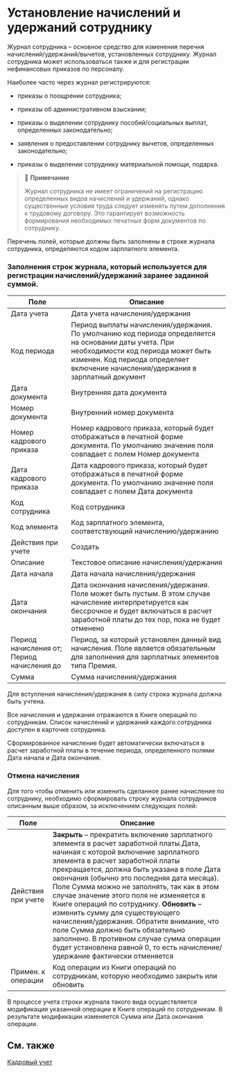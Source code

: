 # Установление начислений и удержаний сотруднику

Журнал сотрудника – основное средство для изменения перечня начислений/удержаний/вычетов, установленных сотруднику. Журнал сотрудника может использоваться также и для регистрации нефинансовых приказов по персоналу. 

Наиболее часто через журнал регистрируются: 

- приказы о поощрении сотрудника;

- приказы об административном взыскании; 

- приказы о выделении сотруднику пособий/социальных выплат, определенных законодательно; 

- заявления о предоставлении сотруднику вычетов, определенных законодательно; 

- приказы о выделении сотруднику материальной помощи, подарка. 

  

> :speech_balloon: **Примечание**
>
> Журнал сотрудника не имеет ограничений на регистрацию определенных видов начислений и удержаний, однако существенные условия труда следует изменять путем дополнения к трудовому договору. Это гарантирует возможность формирования необходимых печатных форм документов по сотруднику. 

Перечень полей, которые должны быть заполнены в строке журнала сотрудника, определяются кодом зарплатного элемента. 

### Заполнения строк журнала, который используется для регистрации начислений/удержаний заранее заданной суммой. 

| Поле                                       | Описание                                                     |
| ------------------------------------------ | ------------------------------------------------------------ |
| Дата учета                                 | Дата учета начисления/удержания                              |
| Код  периода                               | Период выплаты начисления/удержания. По умолчанию код периода определяется на основании даты учета. При необходимости код периода может быть изменен. Код периода определяет включение начисления/удержания в зарплатный документ |
| Дата  документа                            | Внутренняя дата документа                                    |
| Номер  документа                           | Внутренний номер документа                                   |
| Номер кадрового приказа                    | Номер кадрового приказа, который будет отображаться в печатной форме документа. По умолчанию значение поля совпадает с полем Номер документа |
| Дата кадрового приказа                     | Дата кадрового приказа, который будет отображаться в печатной форме документа. По умолчанию значение поля совпадает с полем Дата документа |
| Код  сотрудника                            | Код сотрудника                                               |
| Код  элемента                              | Код зарплатного элемента, соответствующий начислению/удержанию |
| Действия при учете                         | Создать                                                      |
| Описание                                   | Текстовое описание начисления/удержания                      |
| Дата  начала                               | Дата начала начисления/удержания                             |
| Дата  окончания                            | Дата окончания начисления/удержания. Поле может быть пустым. В этом случае начисление интерпретируется как бессрочное и будет включаться в расчет заработной платы до тех пор, пока не будет отменено |
| Период начисления от; Период начисления до | Период, за который установлен данный вид начисления. Поле является обязательным для заполнения для зарплатных элементов типа Премия. |
| Сумма                                      | Сумма начисления/удержания                                   |

Для вступления начисления/удержания в силу строка журнала должна быть учтена.

Все начисления и удержания отражаются в Книге операций по сотрудникам. Список начислений и удержаний каждого сотрудника доступен в карточке сотрудника. 

Сформированное начисление будет автоматически включаться в расчет заработной платы в течение периода, определенного полями Дата начала и Дата окончания. 

### Отмена начисления

Для того чтобы отменить или изменить сделанное ранее начисление по сотруднику, необходимо сформировать строку журнала сотрудников описанным выше образом, за исключением следующих полей:

| Поле                | Описание                                                     |
| ------------------- | ------------------------------------------------------------ |
| Действия при учете  | **Закрыть** – прекратить включение зарплатного элемента в расчет заработной платы.Дата, начиная с которой включение зарплатного элемента в расчет заработной платы прекращается, должна быть указана в поле Дата окончания (обычно это последняя дата месяца). Поле Сумма можно не заполнять, так как в этом случае значение этого поля не изменяется в Книге операций по сотруднику.                                                             **Обновить** – изменить сумму для существующего начисления/удержания. Обратите внимание, что поле Сумма должно быть обязательно заполнено. В противном случае сумма операции будет установлена равной 0, то есть начисление/удержание фактически отменяется |
| Примен.  к операции | Код операции из Книги операций по сотрудникам, которую необходимо закрыть или обновить |

В процессе учета строки журнала такого вида осуществляется модификация указанной операции в Книге операций по сотрудникам. В результате модификации изменяется Сумма или Дата окончания операции. 

## См. также

[Кадровый учет](Human-Resources.md)
